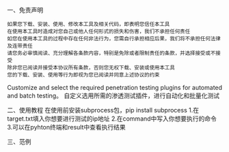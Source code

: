 一、免责声明

    如果您下载、安装、使用、修改本工具及相关代码，即表明您信任本工具
    在使用本工具时造成对您自己或他人任何形式的损失和伤害，我们不承担任何责任
    如您在使用本工具的过程中存在任何非法行为，您需自行承担相应后果，我们将不承担任何法律及连带责任
    请您务必审慎阅读、充分理解各条款内容，特别是免除或者限制责任的条款，并选择接受或不接受
    除非您已阅读并接受本协议所有条款，否则您无权下载、安装或使用本工具
    您的下载、安装、使用等行为即视为您已阅读并同意上述协议的约束


Customize and select the required penetration testing plugins for automated and batch testing。
自定义选用所需的渗透测试插件，进行自动化和批量化测试

二、使用教程
在使用前安装subprocess包，pip install subprocess
1.在target.txt填入你想要进行测试的ip地址
2.在command中写入你想要执行的命令
3.可以在pyhton终端和result中查看执行结果

三、范例


